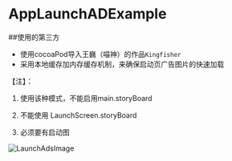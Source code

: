 # AppLaunchADExample

##使用的第三方
- 使用cocoaPod导入王巍（喵神）的作品`Kingfisher`
- 采用本地缓存加内存缓存机制，来确保启动页广告图片的快速加载 

【注】：

1. 使用该种模式，不能启用main.storyBoard

2. 不能使用 LaunchScreen.storyBoard

3. 必须要有启动图

![LaunchAdsImage](http://ww1.sinaimg.cn/mw690/937882b5gw1f9bbet3o1eg20a006o1af.gif)
